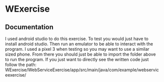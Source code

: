# WExercise

## Documentation

I used android studio to do this exercise. To test you would just have to install android studio. Then run an emulator to be able to interact with the program. 
I used a pixel 3 when testing so you may want to use a similar sized phone. From there you should just be able to import the folder above to run the program. 
If you just want to directly see the written code just follow the path: WExercise/WebServiceExercise/app/src/main/java/com/example/webserviceexercise/
